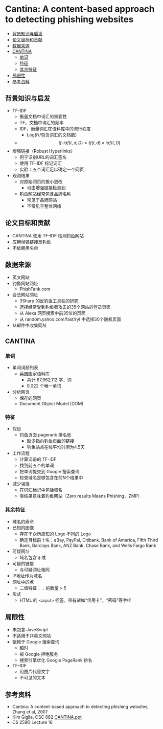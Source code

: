 # Cantina: A content-based approach to detecting phishing websites

<!-- TOC -->

- [背景知识与启发](#背景知识与启发)
- [论文目标和贡献](#论文目标和贡献)
- [数据来源](#数据来源)
- [CANTINA](#cantina)
    - [单词](#单词)
    - [特征](#特征)
    - [其余特征](#其余特征)
- [局限性](#局限性)
- [参考资料](#参考资料)

<!-- /TOC -->

## 背景知识与启发

* TF-IDF
    * 衡量文档中词汇的重要性
    * TF，文档中词汇的频率
    * IDF，衡量词汇在语料库中的流行程度
        * Log(N/包含词汇的文档数)
    * $$tf\textrm{-}idf (t, d, D) = tf(t, d) \times idf(t, D)$$
* 增强链接（Robust Hyperlinks）
    * 用于识别URL的词汇签名
    * 使用 TF-IDF 标记词汇
    * 实验：五个词汇足以确定一个网页
* 观测结果
    * 对原始网页的极小更改
        * 可由增强链接检测到
    * 钓鱼网站经常包含品牌名称
        * 常见于品牌网站
        * 不常见于整体网络

## 论文目标和贡献

* CANTINA 使用 TF-IDF 检测钓鱼网站
* 应用增强链接反钓鱼
* 不依赖黑名单

## 数据来源

* 英文网站
* 钓鱼网站网址
    * PhishTank.com
* 合法网站网址
    * 3Sharp 的反钓鱼工具栏的研究
    * 选择经常受到钓鱼者攻击的35个网站的登录页面
    * 从 Alexa 网页搜索中前35位的页面
    * 从 random.yahoo.com/fast/ryl 中选择30个随机页面
* 从邮件中收集网址

## CANTINA

### 单词

* 单词词频列表
    * 英国国家语料库
        * 共计 67,962,112 字，词
        * 9,022 个唯一单词
* 分析网页
    * 保存的网页
    * Document Object Model (DOM)

### 特征

* 假设
    * 钓鱼页面 pagerank 排名低
        * 缺少指向钓鱼页面的链接
        * 钓鱼站点在线平均时间为4.5天
* 工作流程
    * 计算词语的 TF-IDF
    * 找到前五个的单词
    * 把单词提交到 Google 搜索查询
    * 检查域名是够包含在前N个结果中
* 减少误报
    * 在词汇标记中包括域名
    * 零结果意味着钓鱼网站（Zero results Means Phishing，ZMP）

### 其余特征

* 域名的寿命
* 已知的图像
    * 存在于众所周知的 Logo 不同的 Logo
    * 确定目标前十名：eBay, PayPal, Citibank, Bank of America, Fifth Third Bank, Barclays Bank, ANZ Bank, Chase Bank, and Wells Fargo Bank
* 可疑网址
    * 域名包含 `@` 或 `–`
* 可疑的链接
    * 与可疑网址相同
* IP地址作为域名
* 网址中的点
    * 二值特征： `.` 的数量 > 5
* 形式
    * HTML 的 `<input>` 标签，带有诸如“信用卡”，“密码”等字样

## 局限性

* 未包含 JaveSvript
* 不适用于非英文网站
* 依赖于 Google 搜索查询
    * 超时
    * 被 Google 拒绝服务
    * 搜索引擎优化 Google PageRank 排名
* TF-IDF
    * 用图片代替文字
    * 不可见的文本

## 参考资料

* Cantina: A content-based approach to detecting phishing websites, Zhang et al, 2007
* Kim Giglia, CSC 682 [CANTINA.ppt](https://kosh.nku.edu/~waldenj/classes/2008/fall/csc682/presentations/CANTINA.ppt)
* CS 259D Lecture 16
